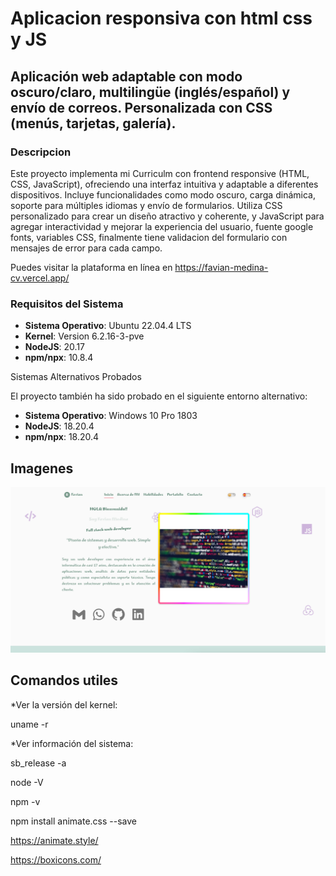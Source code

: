 #  Aplicacion responsiva con html css y JS
## Aplicación web adaptable con modo oscuro/claro, multilingüe (inglés/español) y envío de correos. Personalizada con CSS (menús, tarjetas, galería).

### Descripcion

Este proyecto implementa mi Curriculm con frontend responsive (HTML, CSS, JavaScript), ofreciendo una interfaz intuitiva y adaptable a diferentes dispositivos. Incluye funcionalidades como modo oscuro, carga dinámica, soporte para múltiples idiomas y envío de formularios. Utiliza CSS personalizado para crear un diseño atractivo y coherente, y JavaScript para agregar interactividad y mejorar la experiencia del usuario, fuente google fonts, variables CSS, finalmente tiene validacion del formulario con mensajes de error para cada campo.

Puedes visitar la plataforma en línea en https://favian-medina-cv.vercel.app/

### Requisitos del Sistema

- **Sistema Operativo**: Ubuntu 22.04.4 LTS
- **Kernel**: Version 6.2.16-3-pve
- **NodeJS**:  20.17
- **npm/npx**: 10.8.4

Sistemas Alternativos Probados

El proyecto también ha sido probado en el siguiente entorno alternativo:

- **Sistema Operativo**: Windows 10 Pro 1803
- **NodeJS**:  18.20.4
- **npm/npx**: 18.20.4

 
## Imagenes
![crud](main_fmg.png)


## Comandos utiles
*Ver la versión del kernel:

uname -r

*Ver información del sistema:

sb_release -a

node -V

npm -v


npm install animate.css --save

https://animate.style/


https://boxicons.com/
